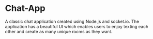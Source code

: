 # Chat-App
A classic chat application created using Node.js and socket.io. The application has a beautiful UI which enables users to enjoy texting each other and create as many unique rooms as they want.
